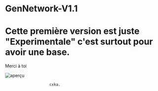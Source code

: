 # GenNetwork-V1.1

# Cette première version est juste "Experimentale" c'est surtout pour avoir une base.

Merci à toi


![aperçu](https://media.discordapp.net/attachments/949584086220038145/952988275939872815/unknown.png?width=1170&height=676)


                        cxka.

